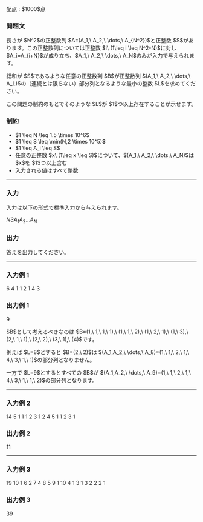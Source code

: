 
<div>

<span>

<span>

<p>
配点 : $1000$点
</p>

<div>

<section>

### **問題文**

<p>
長さが $N^2$の正整数列 $A=(A_1,\ A_2,\ \dots,\ A_{N^2})$と正整数 $S$があります。この正整数列については正整数 $i\ (1\leq i \leq N^2-N)$に対し $A_i=A_{i+N}$が成り立ち、$A_1,\ A_2,\ \dots,\ A_N$のみが入力で与えられます。
</p>

<p>
総和が $S$であるような任意の正整数列 $B$が正整数列 $(A_1,\ A_2,\ \dots,\ A_L)$の（連続とは限らない）部分列となるような最小の整数 $L$を求めてください。
</p>

<p>
この問題の制約のもとでそのような $L$が $1$つ以上存在することが示せます。
</p>

</section>

</div>

<div>

<section>

### **制約**

<ul>

<li>
$1 \leq N \leq 1.5 \times 10^6$
</li>

<li>
$1 \leq S \leq \min(N,2 \times 10^5)$
</li>

<li>
$1 \leq A_i \leq S$
</li>

<li>
任意の正整数 $x\ (1\leq x \leq S)$について、$(A_1,\ A_2,\ \dots,\ A_N)$は $x$を $1$つ以上含む
</li>

<li>
入力される値はすべて整数
</li>

</ul>

</section>

</div>

---

<div>

<div>

<section>

### **入力**

<p>
入力は以下の形式で標準入力から与えられます。
</p>

<div>

$N$$S$$A_1$$A_2$$\dots$$A_N$
</div>

</section>

</div>

<div>

<section>

### **出力**

<p>
答えを出力してください。
</p>

</section>

</div>

</div>

---

<div>

<section>

### **入力例 1**

<div>

6 4
1 1 2 1 4 3

</div>

</section>

</div>

<div>

<section>

### **出力例 1**

<div>

9

</div>

<p>
$B$として考えるべきなのは $B=(1,\ 1,\ 1,\ 1),\ (1,\ 1,\ 2),\ (1,\ 2,\ 1),\ (1,\ 3),\ (2,\ 1,\ 1),\ (2,\ 2),\ (3,\ 1),\ (4)$です。
</p>

<p>
例えば $L=8$とすると $B=(2,\ 2)$は $(A_1,A_2,\ \dots,\ A_8)=(1,\ 1,\ 2,\ 1,\ 4,\ 3,\ 1,\ 1)$の部分列となりません。
</p>

<p>
一方で $L=9$とするとすべての $B$が $(A_1,A_2,\ \dots,\ A_9)=(1,\ 1,\ 2,\ 1,\ 4,\ 3,\ 1,\ 1,\ 2)$の部分列となります。
</p>

</section>

</div>

---

<div>

<section>

### **入力例 2**

<div>

14 5
1 1 1 2 3 1 2 4 5 1 1 2 3 1

</div>

</section>

</div>

<div>

<section>

### **出力例 2**

<div>

11

</div>

</section>

</div>

---

<div>

<section>

### **入力例 3**

<div>

19 10
1 6 2 7 4 8 5 9 1 10 4 1 3 1 3 2 2 2 1

</div>

</section>

</div>

<div>

<section>

### **出力例 3**

<div>

39

</div>

</section>

</div>

</span>

</span>

</div>
